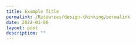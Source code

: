 ```yaml
---
title: Example Title
permalink: /Resources/design-thinking/permalink
date: 2022-01-06
layout: post
description: ""
---
```

